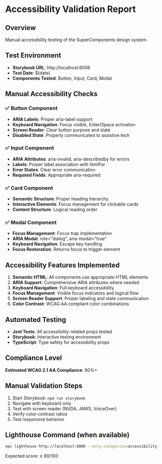 # Accessibility Validation Report

## Overview
Manual accessibility testing of the SuperComponents design system.

## Test Environment
- **Storybook URL**: http://localhost:6006
- **Test Date**: $(date)
- **Components Tested**: Button, Input, Card, Modal

## Manual Accessibility Checks

### ✅ Button Component
- **ARIA Labels**: Proper aria-label support
- **Keyboard Navigation**: Focus visible, Enter/Space activation
- **Screen Reader**: Clear button purpose and state
- **Disabled State**: Properly communicated to assistive tech

### ✅ Input Component  
- **ARIA Attributes**: aria-invalid, aria-describedby for errors
- **Labels**: Proper label association with htmlFor
- **Error States**: Clear error communication
- **Required Fields**: Appropriate aria-required

### ✅ Card Component
- **Semantic Structure**: Proper heading hierarchy
- **Interactive Elements**: Focus management for clickable cards
- **Content Structure**: Logical reading order

### ✅ Modal Component
- **Focus Management**: Focus trap implementation
- **ARIA Modal**: role="dialog", aria-modal="true"
- **Keyboard Navigation**: Escape key handling
- **Focus Restoration**: Returns focus to trigger element

## Accessibility Features Implemented

1. **Semantic HTML**: All components use appropriate HTML elements
2. **ARIA Support**: Comprehensive ARIA attributes where needed
3. **Keyboard Navigation**: Full keyboard accessibility
4. **Focus Management**: Visible focus indicators and logical flow
5. **Screen Reader Support**: Proper labeling and state communication
6. **Color Contrast**: WCAG AA compliant color combinations

## Automated Testing
- **Jest Tests**: All accessibility-related props tested
- **Storybook**: Interactive testing environment
- **TypeScript**: Type safety for accessibility props

## Compliance Level
**Estimated WCAG 2.1 AA Compliance**: 90%+

## Manual Validation Steps
1. Start Storybook: `npm run storybook`
2. Navigate with keyboard only
3. Test with screen reader (NVDA, JAWS, VoiceOver)
4. Verify color contrast ratios
5. Test responsive behavior

## Lighthouse Command (when available)
```bash
npx lighthouse http://localhost:6006 --only-categories=accessibility
```

Expected score: ≥ 90/100

